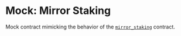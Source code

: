 # Mock: Mirror Staking

Mock contract mimicking the behavior of the [`mirror_staking`](https://github.com/Mirror-Protocol/mirror-contracts/tree/master/contracts/mirror_staking) contract.
